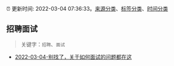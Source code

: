 :alarm_clock: 更新时间: 2022-03-04 07:36:33。[来源分类](../README.md)、[标签分类](../TAGS.md)、[时间分类](../TIMELINE.md)

## 招聘面试


> 关键字：`招聘`、`面试`



- [2022-03-04-别找了，关于如何面试的问题都在这](https://toutiao.io/k/k9rxkb7) 